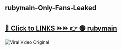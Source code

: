 
 ## rubymain-Only-Fans-Leaked

# <h2><a href="https://clipsfans.com/rubymain&ref=git">🔗 Click to LINKS ⏩⏩ 👉 🟢 rubymain </a></h2>

<a href="https://clipsfans.com/rubymain&ref=git" rel="nofollow" data-target="animated-image.originalLink"><img src="https://i.ibb.co.com/xMMVF88/686577567.gif" alt="Viral Video Original" style="max-width: 100%; display: inline-block;" data-target="animated-image.originalImage"></a>
